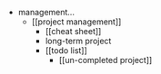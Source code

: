 - management...
    - [[project management]]
        - [[cheat sheet]]
        - long-term project
        - [[todo list]]
            - [[un-completed project]]
